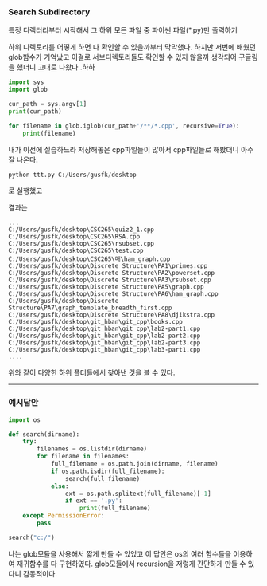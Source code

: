 ### Search Subdirectory
특정 디렉터리부터 시작해서 그 하위 모든 파일 중 파이썬 파일(*.py)만 출력하기

하위 디렉토리를 어떻게 하면 다 확인할 수 있을까부터 막막했다.
하지만 저번에 배웠던 glob함수가 기억났고 이걸로 서브디렉토리들도 확인할 수 있지 않을까 생각되어
구글링을 했더니 고대로 나왔다..하하

```python
import sys
import glob

cur_path = sys.argv[1]
print(cur_path)

for filename in glob.iglob(cur_path+'/**/*.cpp', recursive=True):
    print(filename)

```

내가 이전에 실습하느라 저장해놓은 cpp파일들이 많아서 cpp파일들로 해봤더니 아주 잘 나온다.

```python
python ttt.py C:/Users/gusfk/desktop
```
로 실행했고


결과는
```
...
C:/Users/gusfk/desktop\CSC265\quiz2_1.cpp
C:/Users/gusfk/desktop\CSC265\RSA.cpp
C:/Users/gusfk/desktop\CSC265\rsubset.cpp
C:/Users/gusfk/desktop\CSC265\test.cpp
C:/Users/gusfk/desktop\CSC265\매\ham_graph.cpp
C:/Users/gusfk/desktop\Discrete Structure\PA1\primes.cpp
C:/Users/gusfk/desktop\Discrete Structure\PA2\powerset.cpp
C:/Users/gusfk/desktop\Discrete Structure\PA3\rsubset.cpp
C:/Users/gusfk/desktop\Discrete Structure\PA5\graph.cpp
C:/Users/gusfk/desktop\Discrete Structure\PA6\ham_graph.cpp
C:/Users/gusfk/desktop\Discrete Structure\PA7\graph_template_breadth_first.cpp
C:/Users/gusfk/desktop\Discrete Structure\PA8\djikstra.cpp
C:/Users/gusfk/desktop\git_hban\git_cpp\books.cpp
C:/Users/gusfk/desktop\git_hban\git_cpp\lab2-part1.cpp
C:/Users/gusfk/desktop\git_hban\git_cpp\lab2-part2.cpp
C:/Users/gusfk/desktop\git_hban\git_cpp\lab2-part3.cpp
C:/Users/gusfk/desktop\git_hban\git_cpp\lab3-part1.cpp
....
```
위와 같이 다양한 하위 폴더들에서 찾아낸 것을 볼 수 있다.


---

### 예시답안
```python
import os

def search(dirname):
    try:
        filenames = os.listdir(dirname)
        for filename in filenames:
            full_filename = os.path.join(dirname, filename)
            if os.path.isdir(full_filename):
                search(full_filename)
            else:
                ext = os.path.splitext(full_filename)[-1]
                if ext == '.py': 
                    print(full_filename)
    except PermissionError:
        pass

search("c:/")
```
나는 glob모듈을 사용해서 짧게 만들 수 있었고 이 답안은 os의 여러 함수들을 이용하여 재귀함수를 다 구현하였다.
glob모듈에서 recursion을 저렇게 간단하게 만들 수 있다니 감동적이다.
